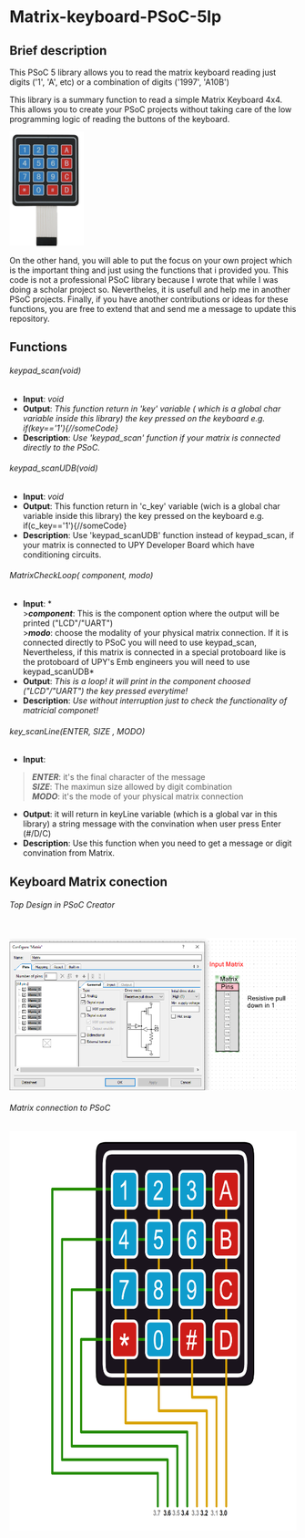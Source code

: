 # Matrix-keyboard-PSoC-5lp

## Brief description
This PSoC 5 library allows you to read the matrix keyboard reading just digits ('1', 'A', etc) or a combination of digits  ('1997', 'A10B')

This library is a summary function to read a simple Matrix Keyboard 4x4. This allows you to create your PSoC projects without taking care of the low programming logic of reading the buttons of the keyboard. 

<img src="ImagesReadme/Keyboard.PNG" witdh = 300, height = 200>



On the other hand, you will able to put the focus on your own project which is the important thing and just using the functions that i provided you. This code is not a professional PSoC library because I wrote that while I was doing a scholar project so. Nevertheles, it is usefull and help me in another PSoC projects.
Finally, if you have another contributions or ideas for these functions,  you are free to extend that and send me a message to update this repository.

## Functions
###### keypad_scan(void)

- **Input**:
  *void*
- **Output**: *This function return in 'key' variable ( which is a global char variable inside this library) the key pressed on the keyboard e.g. if(key=='1'){//someCode}*
- **Description**: *Use 'keypad_scan' function if your matrix is connected directly to the PSoC.*
###### keypad_scanUDB(void)
- **Input**:
  *void*
- **Output**: This function return in 'c_key' variable (wich is a global char variable inside this library) the key pressed on the keyboard e.g. if(c_key=='1'){//someCode}
- **Description**: Use 'keypad_scanUDB' function instead of keypad_scan, if your matrix is connected to UPY Developer Board which have conditioning circuits.

###### MatrixCheckLoop( component, modo)
- **Input**: * <br/> >***component***: This is the component option where the output will be printed ("LCD"/"UART")<br/>
               >***modo***: choose the modality of your physical matrix connection. If it is connected directly to PSoC you will need to use keypad_scan, Nevertheless, if this matrix is connected in a special protoboard like is the protoboard of UPY's Emb engineers you will need to use keypad_scanUDB*
- **Output**: *This is a loop! it will print in the component choosed ("LCD"/"UART") the key pressed everytime!*
- **Description**: *Use without interruption just to check the functionality of matricial componet!*

###### key_scanLine(ENTER, SIZE , MODO)
- **Input**: <br/>
>***ENTER***: it's the final character of the message <br/>
>***SIZE***: The maximun size allowed by digit combination <br/>
>***MODO***: it's the mode of your physical matrix connection <br/>
- **Output**: it will return in keyLine variable (which is a global var in this library) a string message with the convination when user press Enter (#/D/C)
- **Description**: Use this function when you need to get a message or digit convination from Matrix.

## Keyboard Matrix conection

###### Top Design in PSoC Creator
<br/>
<img src="ImagesReadme/TopDesign.PNG">
<br/>



###### Matrix connection to PSoC 

<img src="ImagesReadme/ConnectionsMatrix.png"  witdh = 900, height = 700>
<br/>


